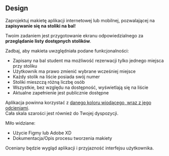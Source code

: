 ## Design

Zaprojektuj makietę aplikacji internetowej lub mobilnej, pozwalającej na **zapisywanie się na stoliki na bal**!

Twoim zadaniem jest przygotowanie ekranu odpowiedzialnego za **przeglądanie listy dostępnych stolików**. 

Zadbaj, aby makieta uwzględniała podane funkcjonalności:
- Zapisany na bal student ma możliwość rezerwacji tylko jednego miejsca przy stoliku
- Użytkownik ma prawo zmienić wybrane wcześniej miejsce
- Każdy stolik na liście posiada swój numer
- Stoliki mieszczą różną liczbę osób
- Wszystkie, bez względu na dostępność, wyświetlają się na liście
- Aktualne zapełnienie jest publicznie dostępne

Aplikacja powinna korzystać z [danego koloru wiodącego, wraz z jego odcieniami](./assets/palette.png).  
Cała skala szarości jest również do Twojej dyspozycji.

Miło widziane:
- Użycie Figmy lub Adobe XD
- Dokumentacja/Opis procesu tworzenia makiety

Oceniany będzie wygląd aplikacji i przyjazność interfejsu użytkownika.
